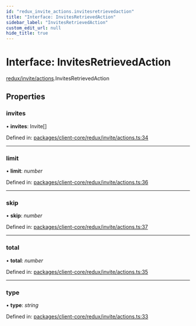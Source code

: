 ```yaml
---
id: "redux_invite_actions.invitesretrievedaction"
title: "Interface: InvitesRetrievedAction"
sidebar_label: "InvitesRetrievedAction"
custom_edit_url: null
hide_title: true
---
```


# Interface: InvitesRetrievedAction

[redux/invite/actions](../modules/redux_invite_actions.md).InvitesRetrievedAction

## Properties

### invites

• **invites**: Invite[]

Defined in: [packages/client-core/redux/invite/actions.ts:34](https://github.com/xr3ngine/xr3ngine/blob/66a84a950/packages/client-core/redux/invite/actions.ts#L34)

___

### limit

• **limit**: *number*

Defined in: [packages/client-core/redux/invite/actions.ts:36](https://github.com/xr3ngine/xr3ngine/blob/66a84a950/packages/client-core/redux/invite/actions.ts#L36)

___

### skip

• **skip**: *number*

Defined in: [packages/client-core/redux/invite/actions.ts:37](https://github.com/xr3ngine/xr3ngine/blob/66a84a950/packages/client-core/redux/invite/actions.ts#L37)

___

### total

• **total**: *number*

Defined in: [packages/client-core/redux/invite/actions.ts:35](https://github.com/xr3ngine/xr3ngine/blob/66a84a950/packages/client-core/redux/invite/actions.ts#L35)

___

### type

• **type**: *string*

Defined in: [packages/client-core/redux/invite/actions.ts:33](https://github.com/xr3ngine/xr3ngine/blob/66a84a950/packages/client-core/redux/invite/actions.ts#L33)
